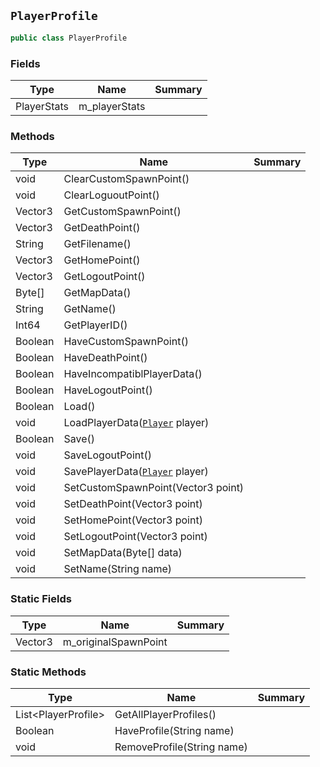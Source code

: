 ## `PlayerProfile`

```csharp
public class PlayerProfile
```

### Fields

| Type | Name | Summary | 
| --- | --- | --- | 
| PlayerStats | m_playerStats |  | 


### Methods

| Type | Name | Summary | 
| --- | --- | --- | 
| void | ClearCustomSpawnPoint() |  | 
| void | ClearLoguoutPoint() |  | 
| Vector3 | GetCustomSpawnPoint() |  | 
| Vector3 | GetDeathPoint() |  | 
| String | GetFilename() |  | 
| Vector3 | GetHomePoint() |  | 
| Vector3 | GetLogoutPoint() |  | 
| Byte[] | GetMapData() |  | 
| String | GetName() |  | 
| Int64 | GetPlayerID() |  | 
| Boolean | HaveCustomSpawnPoint() |  | 
| Boolean | HaveDeathPoint() |  | 
| Boolean | HaveIncompatiblPlayerData() |  | 
| Boolean | HaveLogoutPoint() |  | 
| Boolean | Load() |  | 
| void | LoadPlayerData([`Player`](./Player.md) player) |  | 
| Boolean | Save() |  | 
| void | SaveLogoutPoint() |  | 
| void | SavePlayerData([`Player`](./Player.md) player) |  | 
| void | SetCustomSpawnPoint(Vector3 point) |  | 
| void | SetDeathPoint(Vector3 point) |  | 
| void | SetHomePoint(Vector3 point) |  | 
| void | SetLogoutPoint(Vector3 point) |  | 
| void | SetMapData(Byte[] data) |  | 
| void | SetName(String name) |  | 


### Static Fields

| Type | Name | Summary | 
| --- | --- | --- | 
| Vector3 | m_originalSpawnPoint |  | 


### Static Methods

| Type | Name | Summary | 
| --- | --- | --- | 
| List&lt;PlayerProfile&gt; | GetAllPlayerProfiles() |  | 
| Boolean | HaveProfile(String name) |  | 
| void | RemoveProfile(String name) |  | 



